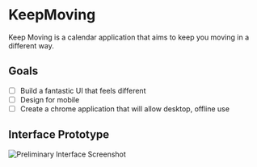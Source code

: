 KeepMoving
==========

Keep Moving is a calendar application that aims to keep you moving in a different way.


## Goals

- [ ] Build a fantastic UI that feels different
- [ ] Design for mobile
- [ ] Create a chrome application that will allow desktop, offline use

## Interface Prototype

![Preliminary Interface Screenshot](http://i.imgur.com/oskQHiG.jpg)
